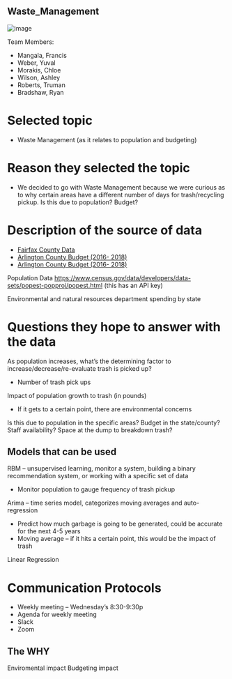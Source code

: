 ## Waste_Management

![image](https://user-images.githubusercontent.com/77358388/124204003-06e78b80-daac-11eb-8fb1-9747079f6ba9.png)


Team Members:
- Mangala, Francis
- Weber, Yuval
- Morakis, Chloe
- Wilson, Ashley
- Roberts, Truman
- Bradshaw, Ryan

# Selected topic
- Waste Management (as it relates to population and budgeting)

# Reason they selected the topic
- We decided to go with Waste Management because we were curious as to why certain areas have a different number of days for trash/recycling pickup. Is this due to population? Budget? 

# Description of the source of data
- [Fairfax County Data](https://www.fairfaxcounty.gov/budget/sites/budget/files/assets/documents/fy2021/adopted/volume2/solid-waste-overview.pdf)
- [Arlington County Budget (2016- 2018)](https://budget.arlingtonva.us/wp-content/uploads/sites/18/2017/06/21.-FY18A-Environmental-Services.pdf)
- [Arlington County Budget (2016- 2018)](https://arlingtonva.s3.amazonaws.com/wp-content/uploads/sites/18/2020/02/FY-21-Proposed-All-in-one-02242020.pdf)

Population Data
https://www.census.gov/data/developers/data-sets/popest-popproj/popest.html (this has an API key)

Environmental and natural resources department spending by state

# Questions they hope to answer with the data
As population increases, what’s the determining factor to increase/decrease/re-evaluate trash is picked up?
- Number of trash pick ups

Impact of population growth to trash (in pounds) 
- If it gets to a certain point, there are environmental concerns

Is this due to population in the specific areas? 
Budget in the state/county? 
Staff availability?
Space at the dump to breakdown trash?

## Models that can be used
RBM – unsupervised learning, monitor a system, building a binary recommendation system, or working with a specific set of data
- Monitor population to gauge frequency of trash pickup

Arima – time series model, categorizes moving averages and auto-regression
- Predict how much garbage is going to be generated, could be accurate for the next 4-5 years
- Moving average – if it hits a certain point, this would be the impact of trash 

Linear Regression

# Communication Protocols
- Weekly meeting – Wednesday’s 8:30-9:30p
- Agenda for weekly meeting
- Slack
- Zoom

## The WHY
Enviromental impact
Budgeting impact

